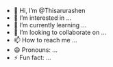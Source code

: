 - 👋 Hi, I’m @Thisarurashen
- 👀 I’m interested in ...
- 🌱 I’m currently learning ...
- 💞️ I’m looking to collaborate on ...
- 📫 How to reach me ...
- 😄 Pronouns: ...
- ⚡ Fun fact: ...

<!---
Thisarurashen/Thisarurashen is a ✨ special ✨ repository because its `README.md` (this file) appears on your GitHub profile.
You can click the Preview link to take a look at your changes.
--->
